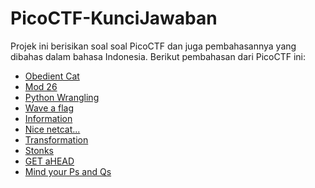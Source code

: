 # PicoCTF-KunciJawaban
Projek ini berisikan soal soal PicoCTF dan juga pembahasannya yang dibahas dalam bahasa Indonesia. Berikut pembahasan dari PicoCTF ini:

- [Obedient Cat](PicoCTF-KunciJawaban/001.%20Obedient%20Cat%20(SOLVED)/README.md)
- [Mod 26](PicoCTF-KunciJawaban/002.%20Mod%2026%20(SOLVED)/README.md)
- [Python Wrangling](PicoCTF-KunciJawaban/003.%20Python%20Wrangling%20(SOLVED)/README.md)
- [Wave a flag](PicoCTF-KunciJawaban/004.%20Wave%20a%20flag%20(SOLVED)/README.md)
- [Information](PicoCTF-KunciJawaban/005.%20Information%20(SOLVED)/README.md)
- [Nice netcat...](PicoCTF-KunciJawaban/006.%20Nice%20netcat...%20(SOLVED)/README.md)
- [Transformation](PicoCTF-KunciJawaban/007.%20Transformation%20(SOLVED)/README.md)
- [Stonks](PicoCTF-KunciJawaban/008.%20Stonks%20(SOLVED)/README.md)
- [GET aHEAD](PicoCTF-KunciJawaban/009.%20GET%20aHEAD%20(SOLVED)/README.md)
- [Mind your Ps and Qs](PicoCTF-KunciJawaban/010.%20Mind%20your%20Ps%20and%20Qs%20(SOLVED)/README.md)